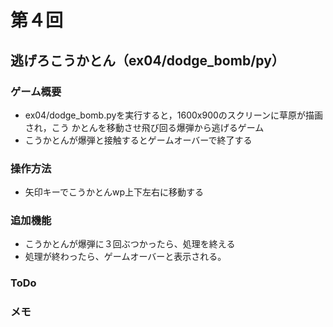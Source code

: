 # 第４回
## 逃げろこうかとん（ex04/dodge_bomb/py）
### ゲーム概要
- ex04/dodge_bomb.pyを実行すると，1600x900のスクリーンに草原が描画され，こう
かとんを移動させ飛び回る爆弾から逃げるゲーム
- こうかとんが爆弾と接触するとゲームオーバーで終了する

### 操作方法
- 矢印キーでこうかとんwp上下左右に移動する
### 追加機能
- こうかとんが爆弾に３回ぶつかったら、処理を終える
- 処理が終わったら、ゲームオーバーと表示される。
### ToDo

### メモ